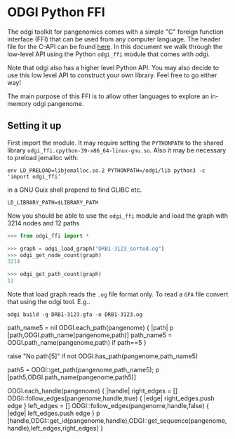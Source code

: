 # ODGI Python FFI

The odgi toolkit for pangenomics comes with a simple "C" foreign function interface (FFI) that can be used from any computer language.
The header file for the C-API can be found [here](https://github.com/pjotrp/odgi/blob/master/src/odgi-api.h).
In this document we walk through the low-level API using the Python `odgi_ffi` module that comes with odgi.

Note that odgi also has a higher level Python API. You may also decide to use this low level API to construct your own library.
Feel free to go either way!

The main purpose of this FFI is to allow other languages to explore an in-memory odgi pangenome.

## Setting it up

First import the module. It may require setting the `PYTHONPATH` to the shared library `odgi_ffi.cpython-39-x86_64-linux-gnu.so`. Also it may be necessary to preload jemalloc with:

    env LD_PRELOAD=libjemalloc.so.2 PYTHONPATH=/odgi/lib python3 -c 'import odgi_ffi'

in a GNU Guix shell prepend to find GLIBC etc.

    LD_LIBRARY_PATH=$LIBRARY_PATH

Now you should be able to use the `odgi_ffi` module and load the graph with 3214 nodes and 12 paths

```python
>>> from odgi_ffi import *

>>> graph = odgi_load_graph("DRB1-3123_sorted.og")
>>> odgi_get_node_count(graph)
3214

>>> odgi_get_path_count(graph)
12

```

Note that load graph reads the `.og` file format only. To read a `GFA` file convert that using the odgi tool. E.g..

    odgi build -g DRB1-3123.gfa -o DRB1-3123.og


path_name5 = nil
ODGI.each_path(pangenome) { |path|
  p [path,ODGI.path_name(pangenome,path)]
  path_name5 = ODGI.path_name(pangenome,path) if path==5
}

raise "No path[5]" if not ODGI.has_path(pangenome,path_name5)

path5 = ODGI::get_path(pangenome,path_name5);
p [path5,ODGI.path_name(pangenome,path5)]

ODGI.each_handle(pangenome) { |handle|
  right_edges = []
  ODGI::follow_edges(pangenome,handle,true) { |edge|
    right_edges.push edge
  }
  left_edges = []
  ODGI::follow_edges(pangenome,handle,false) { |edge|
    left_edges.push edge
  }
  p [handle,ODGI::get_id(pangenome,handle),ODGI::get_sequence(pangenome,handle),left_edges,right_edges]
}
